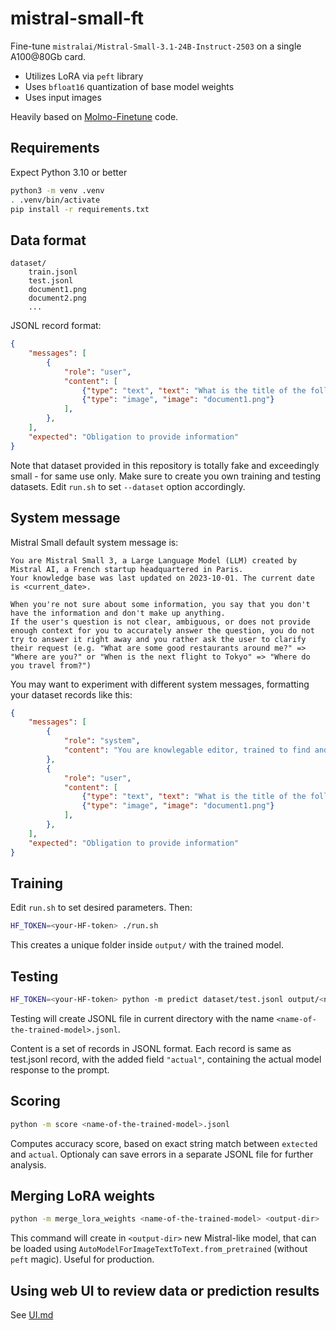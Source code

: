 # mistral-small-ft

Fine-tune `mistralai/Mistral-Small-3.1-24B-Instruct-2503` on a single A100@80Gb card.

* Utilizes LoRA via `peft` library
* Uses `bfloat16` quantization of base model weights
* Uses input images

Heavily based on [Molmo-Finetune](https://github.com/2U1/Molmo-Finetune) code.

## Requirements

Expect Python 3.10 or better

```bash
python3 -m venv .venv
. .venv/bin/activate
pip install -r requirements.txt
```

## Data format

```text
dataset/
    train.jsonl
    test.jsonl
    document1.png
    document2.png
    ...
```

JSONL record format:

```json
{
    "messages": [
        {
            "role": "user",
            "content": [
                {"type": "text", "text": "What is the title of the following document?"},
                {"type": "image", "image": "document1.png"}
            ],
        },
    ],
    "expected": "Obligation to provide information"
}
```

Note that dataset provided in this repository is totally fake and exceedingly small - for same use only. 
Make sure to create you own training and testing datasets. Edit `run.sh` to set `--dataset` option accordingly.

## System message

Mistral Small default system message is:

```text
You are Mistral Small 3, a Large Language Model (LLM) created by Mistral AI, a French startup headquartered in Paris.
Your knowledge base was last updated on 2023-10-01. The current date is <current_date>.

When you're not sure about some information, you say that you don't have the information and don't make up anything.
If the user's question is not clear, ambiguous, or does not provide enough context for you to accurately answer the question, you do not try to answer it right away and you rather ask the user to clarify their request (e.g. "What are some good restaurants around me?" => "Where are you?" or "When is the next flight to Tokyo" => "Where do you travel from?")
```

You may want to experiment with different system messages, formatting your dataset records like this:

```json
{
    "messages": [
        {
            "role": "system",
            "content": "You are knowlegable editor, trained to find and report titles of legal documents."
        },
        {
            "role": "user",
            "content": [
                {"type": "text", "text": "What is the title of the following document?"},
                {"type": "image", "image": "document1.png"}
            ],
        },
    ],
    "expected": "Obligation to provide information"
}
```

## Training

Edit `run.sh` to set desired parameters. Then:

```bash
HF_TOKEN=<your-HF-token> ./run.sh
```

This creates a unique folder inside `output/` with the trained model.

## Testing

```bash
HF_TOKEN=<your-HF-token> python -m predict dataset/test.jsonl output/<name-of-the-trained-model>
```

Testing will create JSONL file in current directory with the name `<name-of-the-trained-model>.jsonl`.

Content is a set of records in JSONL format. Each record is same as test.jsonl record, with the added
field `"actual"`, containing the actual model response to the prompt.

## Scoring

```bash
python -m score <name-of-the-trained-model>.jsonl
```

Computes accuracy score, based on exact string match between `extected` and `actual`. Optionaly can
save errors in a separate JSONL file for further analysis.

## Merging LoRA weights

```bash
python -m merge_lora_weights <name-of-the-trained-model> <output-dir>
```

This command will create in `<output-dir>` new Mistral-like model, that can be loaded using `AutoModelForImageTextToText.from_pretrained` (without `peft` magic). Useful for production.

## Using web UI to review data or prediction results

See [UI.md](UI.md)
